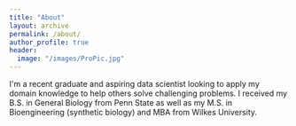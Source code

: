 ```yaml
---
title: "About"
layout: archive
permalink: /about/
author_profile: true
header:
  image: "/images/ProPic.jpg"
---
```


I'm a recent graduate and aspiring data scientist looking to apply my domain
knowledge to help others solve challenging problems. I received my B.S. in General Biology from Penn State as well as my M.S. in Bioengineering (synthetic biology) and MBA from Wilkes University.
